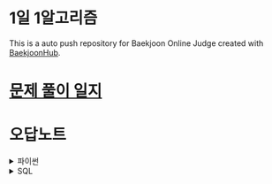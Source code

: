 # 1일 1알고리즘
This is a auto push repository for Baekjoon Online Judge created with [BaekjoonHub](https://github.com/BaekjoonHub/BaekjoonHub).

# [문제 풀이 일지](https://hi-jin-1514.notion.site/2769b2ff4b1180018635f8c86d32c52d?v=2769b2ff4b1180e28d0c000cf0ed9e6b&source=copy_link)

# 오답노트

<details>
<summary> 파이썬 </summary>
  
- 입력 빠르게 받기
  ```python
  import sys
  input = sys.stdin.readline()
  ```
- sort
- ![img_1.png](https://wikidocs.net/images/page/232020/03-1-12.png)

  - l.sort()는 원본 자체를 정렬
  - l2 = l.sorted()는 원본 그대로 두고 정렬
  - 버블정렬은 N^2 / sort는 nlogn
  - set은 n

- `enumerate()`
  - 리스트 안에 있는걸 인덱스랑 같이 반환할 수 있음 
  - `for i, num in enumerate(nums):`
- for i, j in zip(survey, choices):
  - 두 리스트를 한번에 돌림

- list(map(int,input().split())

- set(list(a))
- s.split() 
  ```python 
  s = '10 20 Z 30'
  s = s.split() # s = ['10', '20', 'Z', '30']
  ```
- popleft() = pop(0)
- ![img.png](https://velog.velcdn.com/images/snghyun331/post/ea7102a9-a733-4077-a695-89e8daa194e3/image.png)
  ```python
  from collections import deque
  a = deque()
  [a.append(i) for i in range(5)]
  a.pop() #deque([0, 1, 2, 3])

  
  b = deque()
  [b.append(i) for i in range(5)]
  b.popleft() #deque([1, 2, 3, 4])
  ```
- 배열에 있는 값이 큰순서대로 인덱스 출력하기
  ```python
  sorted_indexed_list = sorted(enumerate(per), key=lambda x: x[1], reverse=True)

  # 정렬된 결과에서 인덱스만 추출
  sorted_indices = [index + 1 for index, value in sorted_indexed_list]
  ```

- dequeue 스택과 큐의 기능을 한 번에
- 로또 파싱하기 
  - `replace("(","").replace(")","")` 가 핵심
  ```python
  data = [
      "1 2 3 4 5 (6)",
      "1 3 4 2 5 (7)"
  ]
  
  lotto_numbers = []
  for line in data:
      # 괄호 제거 후 분할
      parts = line.replace("(", "").replace(")", "").split()
      numbers = list(map(int, parts[:5]))
      bonus = int(parts[5])
      lotto_numbers.append((numbers, bonus))
  
  print(lotto_numbers)
  ```

- str() int() 타입 변환 확실하게
- 딕셔너리
   ``` python
   d = dict()
   d[a] = c

   sorted_dict = sorted(n.items(), key= lambda item:item[1], reverse=True) //딕셔너리 값으로 정렬
   ```
- 피보나치 수열
  ```python
  def solution(n):
    dp=[0,1] + [0]*n

    
    for i in range(2,n+1):
        dp[i] = dp[i-1]+dp[i-2]
  ```
- sep="", end=""
- DFS 깊이우선탐색-재귀
  ```python
  graph = {
      1: [4,5],
      2: [3],
      3: [],
      4: [2,3],
      5: [4]
  }
  
  visited = [ False ] * (len(graph) +1)
  
  def dfs(current_node):
      visited[current_node] = True
      print(current_node)
  
      for i in graph[current_node]:
          if not visited[i]:
              dfs(i)
  
  dfs(1)
  ```
- BFS 너비우선탐색-큐
  ```python
  from collections import deque
  
  graph = {
      1: [4,5],
      2: [3],
      3: [],
      4: [2,3],
      5: [4]
  }
  
  
  def bfs(start_node):
      visited = [False] * (len(graph) +1)
  
      queue = deque([start_node])
      while queue:
          node = queue.popleft()
          print(node)
  
          for i in graph[node]:
              if not visited[i]:
                  queue.append(i)
                  visited[i] = True
  
  bfs(1)
  ```
  
- 시뮬레이션
  ![img.png](https://img1.daumcdn.net/thumb/C163x110@2x.fwebp.q85/?fname=https%3A%2F%2Fblog.kakaocdn.net%2Fdna%2FRRSJf%2FbtrFGzBltl1%2FAAAAAAAAAAAAAAAAAAAAAFIzCKaBISbmu-8ntUennPApvfrq6KItFMHJFPNw_5Mu%2Fimg.jpg%3Fcredential%3DyqXZFxpELC7KVnFOS48ylbz2pIh7yKj8%26expires%3D1753973999%26allow_ip%3D%26allow_referer%3D%26signature%3DA9yHeoFnKRTjrkdCtMY0IS06Ebw%253D)
  ```
  (0,0)에서 시작. 좌측 상단
  
  move_type = ['L', 'R', 'U', 'D']
  dx = [0, 0, -1, 1]
  dy = [-1, 1, 0, 0]
  
  x,y =1,1
  data = list(input().split())
  
  for i in data:
      for t in range(len(move_type)):
          if i == move_type[t]:
              nx = x + dx[t] #초기화 안해도 파이썬은 가능
              ny = y + dy[t]
  
      if nx <1 or ny < 1 or nx >n or ny>n:
          continue
  
      x = nx
      y = ny
  ```
  - 알파벳 -> 숫자
    - 대문자 `ord(문자) - ord('A') + 1`
    - 소문자 `ord(문자) - ord('a') + 1`
</details>

<details>
<summary> SQL </summary>
  
- `DATE_FORMAT(PUBLISHED_DATE,'%Y-%m-%d') as PUBLISHED_DATE`
</details>
